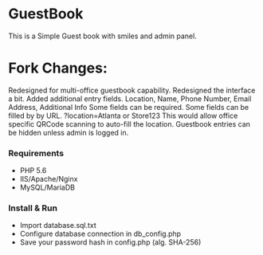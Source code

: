 # GuestBook
This is a Simple Guest book with smiles and admin panel.

# Fork Changes:
Redesigned for multi-office guestbook capability.
Redesigned the interface a bit.
Added additional entry fields.
  Location, Name, Phone Number, Email Address, Additional Info
Some fields can be required.
Some fields can be filled by by URL. ?location=Atlanta or Store123
  This would allow office specific QRCode scanning to auto-fill the location.
Guestbook entries can be hidden unless admin is logged in.
 
### Requirements

* PHP 5.6
* IIS/Apache/Nginx
* MySQL/MariaDB

### Install & Run

* Import database.sql.txt
* Configure database connection in db_config.php
* Save your password hash in config.php (alg. SHA-256)


